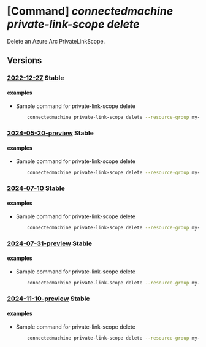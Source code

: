 # [Command] _connectedmachine private-link-scope delete_

Delete an Azure Arc PrivateLinkScope.

## Versions

### [2022-12-27](/Resources/mgmt-plane/L3N1YnNjcmlwdGlvbnMve30vcmVzb3VyY2Vncm91cHMve30vcHJvdmlkZXJzL21pY3Jvc29mdC5oeWJyaWRjb21wdXRlL3ByaXZhdGVsaW5rc2NvcGVzL3t9/2022-12-27.xml) **Stable**

<!-- mgmt-plane /subscriptions/{}/resourcegroups/{}/providers/microsoft.hybridcompute/privatelinkscopes/{} 2022-12-27 -->

#### examples

- Sample command for private-link-scope delete
    ```bash
        connectedmachine private-link-scope delete --resource-group my-resource-group --scope-name my-privatelinkscope
    ```

### [2024-05-20-preview](/Resources/mgmt-plane/L3N1YnNjcmlwdGlvbnMve30vcmVzb3VyY2Vncm91cHMve30vcHJvdmlkZXJzL21pY3Jvc29mdC5oeWJyaWRjb21wdXRlL3ByaXZhdGVsaW5rc2NvcGVzL3t9/2024-05-20-preview.xml) **Stable**

<!-- mgmt-plane /subscriptions/{}/resourcegroups/{}/providers/microsoft.hybridcompute/privatelinkscopes/{} 2024-05-20-preview -->

#### examples

- Sample command for private-link-scope delete
    ```bash
        connectedmachine private-link-scope delete --resource-group my-resource-group --scope-name my-privatelinkscope
    ```

### [2024-07-10](/Resources/mgmt-plane/L3N1YnNjcmlwdGlvbnMve30vcmVzb3VyY2Vncm91cHMve30vcHJvdmlkZXJzL21pY3Jvc29mdC5oeWJyaWRjb21wdXRlL3ByaXZhdGVsaW5rc2NvcGVzL3t9/2024-07-10.xml) **Stable**

<!-- mgmt-plane /subscriptions/{}/resourcegroups/{}/providers/microsoft.hybridcompute/privatelinkscopes/{} 2024-07-10 -->

#### examples

- Sample command for private-link-scope delete
    ```bash
        connectedmachine private-link-scope delete --resource-group my-resource-group --scope-name my-privatelinkscope
    ```

### [2024-07-31-preview](/Resources/mgmt-plane/L3N1YnNjcmlwdGlvbnMve30vcmVzb3VyY2Vncm91cHMve30vcHJvdmlkZXJzL21pY3Jvc29mdC5oeWJyaWRjb21wdXRlL3ByaXZhdGVsaW5rc2NvcGVzL3t9/2024-07-31-preview.xml) **Stable**

<!-- mgmt-plane /subscriptions/{}/resourcegroups/{}/providers/microsoft.hybridcompute/privatelinkscopes/{} 2024-07-31-preview -->

#### examples

- Sample command for private-link-scope delete
    ```bash
        connectedmachine private-link-scope delete --resource-group my-resource-group --scope-name my-privatelinkscope
    ```

### [2024-11-10-preview](/Resources/mgmt-plane/L3N1YnNjcmlwdGlvbnMve30vcmVzb3VyY2Vncm91cHMve30vcHJvdmlkZXJzL21pY3Jvc29mdC5oeWJyaWRjb21wdXRlL3ByaXZhdGVsaW5rc2NvcGVzL3t9/2024-11-10-preview.xml) **Stable**

<!-- mgmt-plane /subscriptions/{}/resourcegroups/{}/providers/microsoft.hybridcompute/privatelinkscopes/{} 2024-11-10-preview -->

#### examples

- Sample command for private-link-scope delete
    ```bash
        connectedmachine private-link-scope delete --resource-group my-resource-group --scope-name my-privatelinkscope
    ```
